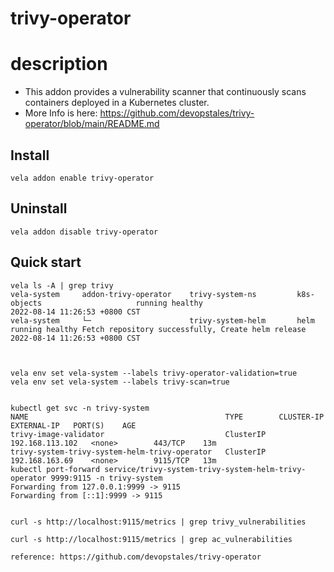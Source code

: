 # trivy-operator

# description
- This addon provides a vulnerability scanner that continuously scans containers deployed in a Kubernetes cluster.
- More Info is here: https://github.com/devopstales/trivy-operator/blob/main/README.md

## Install

```shell
vela addon enable trivy-operator
```

## Uninstall

```shell
vela addon disable trivy-operator
```

## Quick start
```shell
vela ls -A | grep trivy
vela-system     addon-trivy-operator    trivy-system-ns         k8s-objects                     running healthy                                                               2022-08-14 11:26:53 +0800 CST
vela-system     └─                      trivy-system-helm       helm                            running healthy Fetch repository successfully, Create helm release            2022-08-14 11:26:53 +0800 CST



vela env set vela-system --labels trivy-operator-validation=true
vela env set vela-system --labels trivy-scan=true


kubectl get svc -n trivy-system
NAME                                            TYPE        CLUSTER-IP        EXTERNAL-IP   PORT(S)    AGE
trivy-image-validator                           ClusterIP   192.168.113.102   <none>        443/TCP    13m
trivy-system-trivy-system-helm-trivy-operator   ClusterIP   192.168.163.69    <none>        9115/TCP   13m
kubectl port-forward service/trivy-system-trivy-system-helm-trivy-operator 9999:9115 -n trivy-system
Forwarding from 127.0.0.1:9999 -> 9115
Forwarding from [::1]:9999 -> 9115


curl -s http://localhost:9115/metrics | grep trivy_vulnerabilities

curl -s http://localhost:9115/metrics | grep ac_vulnerabilities 

reference: https://github.com/devopstales/trivy-operator
```
